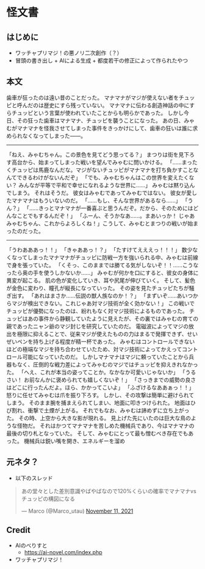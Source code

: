 # 怪文書

## はじめに
- ワッチャプリマジ！の悪ノリ二次創作（？）
- 冒頭の書き出し + AIによる生成 + 都度若干の修正によって作られたやつ

## 本文

歯車が狂ったのは遠い昔のことだった。
マナマナがマジが使えない者をチュッピと呼んだのは歴史にすら残っていない。
マナマナに伝わる創造神話の中にすらチュッピという言葉が使われていたことからも明らかであった。
しかし今日、その狂った歯車はマナマナ、チュッピを襲うことになった。
あの日、みゃむがマナマナを怪我させてしまった事件をきっかけにして、歯車の狂いは誰に求められなくなってしまった――。

***

「ねえ、みゃむちゃん。この景色を見てどう思ってる？」
まつりは街を見下ろす高台から、始まってしまった戦いを望んでみゃむに問いかける。
「……まったくチュッピは馬鹿なんだな。マジがないチュッピがマナマナを打ち負かすことなんてできるわけがないんだぞ」
「でも、みゃむちゃんはこの世界を変えたくない？ みんなが平等で平和で幸せになれるような世界に……」
みゃむは黙り込んでしまう。
それはそうだ。
彼女はみゃむであってみゃむではない。
彼女が愛したマナマナはもういないのだ。
「……もし、そんな世界があるなら……」
「うん？」
「……きっとマナマナが一番喜ぶと思うんだぞ。だから、そのためにはどんなことでもするんだぞ！」
「ふーん、そうかなあ……。まあいっか！ じゃあみゃむちゃん、これからよろしくね！」こうして、みゃむとまつりの戦いが始まったのだった。
***
「うわあああっ！！」
「きゃああっ！？」
「たすけてえええっ！！！」
数少なくなってしまったマナマナがチュッピに防戦一方を強いられる中、みゃむは前線で身を張っていた。
「くそっ、このままでは勝てる気がしないぞ！！……こうなったら奥の手を使うしかないか……」
みゃむが何かを口にすると、彼女の身体に異変が起こる。
肌の色が変化していき、耳や尻尾が伸びていく。
そして、髪色が金色に変わり、瞳孔が縦長になっていった。
その姿を見たチュッピたちが騒ぎ出す。
「あれはまさか……伝説の獣人族なのか！？」
「まずいぞ……あいつからマジが検出できない。これじゃあ対マジ技術が全く効かない！」
この戦いでチュッピが優勢になったのは、紛れもなく対マジ技術によるものであった。
チュッピはあの事件から静観していたように見えたが、その裏ではみゃむの育ての親であったニャン爺のマジ封じを研究していたのだ。
電磁波によってマジの放出を極限に抑えることで、従来マジが使えたものの力はまるで発揮できず、せいぜいペンを持ち上げる程度が精一杯であった。
みゃむはコントロールできないほどの極端なマジを持ち合わせていたため、対マジ技術によってかえってコントロール可能になっていたのだ。
しかしマナマナはマジに頼っていたことから兵器もなく、圧倒的な戦力差によってみゃむのマジではチュッピを抑えきれなかった。
「へえ、これが本当の姿ってことか。なかなか可愛いじゃないか」
「うるさい！ お前なんかに褒められても嬉しくないぞ！」
「さっきまでの威勢の良さはどこに行ったんだよ。ほら、かかってこいよ」
「ふざけるなああぁっ！！」怒りに任せてみゃむは爪を振り下ろす。
しかし、その攻撃は簡単に避けられてしまう。
そのまま腕を捕まえられてしまい、地面に叩きつけられた。
地面はひび割れ、衝撃で土煙が上がる。
それでもなお、みゃむは諦めずに立ち上がった。
その時、上空から大きな影が現れる。
見上げた先にいたのは巨大な鳥のような怪物だ。
それはかつてマナマナを苦しめた機械兵であり、今はマナマナの最後の切り札となっていた。
そして、みゃむにとって最も憎むべき存在でもあった。
機械兵は鋭い嘴を開き、エネルギーを溜め

## 元ネタ？

- 以下のスレッド

<blockquote class="twitter-tweet"><p lang="ja" dir="ltr">あの堂々とした差別意識やばやばなので120%くらいの確率でマナマナvsチュッピの構図になる</p>&mdash; Marco (@Marco_utau) <a href="https://twitter.com/Marco_utau/status/1458800822163165185?ref_src=twsrc%5Etfw">November 11, 2021</a></blockquote> <script async src="https://platform.twitter.com/widgets.js" charset="utf-8"></script>

## Credit
- AIのべりすと
  - https://ai-novel.com/index.php
- ワッチャプリマジ！
